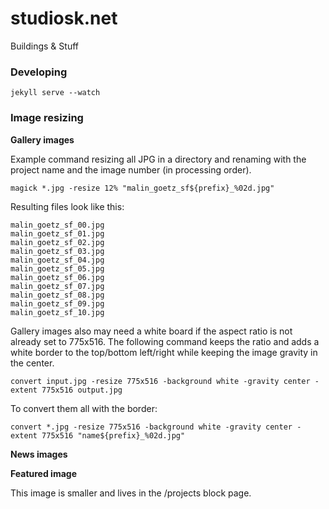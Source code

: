 # studiosk.net

Buildings & Stuff

### Developing

```
jekyll serve --watch
```

### Image resizing

**Gallery images**

Example command resizing all JPG in a directory and renaming with the project name and the image number (in processing order).
```
magick *.jpg -resize 12% "malin_goetz_sf${prefix}_%02d.jpg"
```

Resulting files look like this:

```
malin_goetz_sf_00.jpg
malin_goetz_sf_01.jpg
malin_goetz_sf_02.jpg
malin_goetz_sf_03.jpg
malin_goetz_sf_04.jpg
malin_goetz_sf_05.jpg
malin_goetz_sf_06.jpg
malin_goetz_sf_07.jpg
malin_goetz_sf_08.jpg
malin_goetz_sf_09.jpg
malin_goetz_sf_10.jpg
```

Gallery images also may need a white board if the aspect ratio is not already set to 775x516. The following command keeps the ratio and adds a white border to the top/bottom left/right while keeping the image gravity in the center.

```
convert input.jpg -resize 775x516 -background white -gravity center -extent 775x516 output.jpg
```

To convert them all with the border:

```
convert *.jpg -resize 775x516 -background white -gravity center -extent 775x516 "name${prefix}_%02d.jpg"
```

**News images**



**Featured image**

This image is smaller and lives in the /projects block page.

